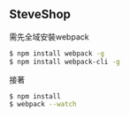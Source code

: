 ## SteveShop  

需先全域安裝webpack
```sh
$ npm install webpack -g
$ npm install webpack-cli -g

```

接著
```sh
$ npm install
$ webpack --watch
```
